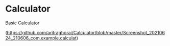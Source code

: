 # Calculator

Basic Calculator

(https://github.com/aritraghorai/Calculator/blob/master/Screenshot_20210624_210606_com.example.calculat)
